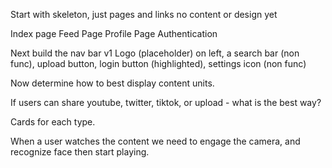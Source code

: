 Start with skeleton, just pages and links no content or design yet


Index page
Feed Page
Profile Page
Authentication


Next build the nav bar v1
Logo (placeholder) on left, a search bar (non func), upload button, login button (highlighted), settings icon (non func)


Now determine how to best display content units.

If users can share youtube, twitter, tiktok, or upload - what is the best way?

Cards for each type.

When a user watches the content we need to engage the camera, and recognize face then start playing.

